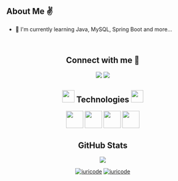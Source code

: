 <h2 align="left"> About Me ✌️</h2>

- 🌱 I'm currently learning Java, MySQL, Spring Boot and more...

</br>

<h2 align="center"> Connect with me 🤝</h2> 
<p align="center">
  <a href="https://www.linkedin.com/in/caio-vinicius-santos-freitas-970665256/" alt="LinkedIn">
  <img src="https://img.shields.io/badge/-Linkedin-0e76a8?style=flat-square&logo=Linkedin&logoColor=white&link=https://www.linkedin.com/in/caio-vinicius-santos-freitas-970665256/" /></a>

  <a href="https://www.instagram.com/caio_vini92/" alt="Instagram">
  <img src="https://img.shields.io/badge/-Instagram-DF0174?style=flat-square&labelColor=DF0174&logo=instagram&logoColor=white&link=https://www.instagram.com/caio_vini92/"/></a>
</p>

<h2  align="center"> 
  <img src = "https://media2.giphy.com/media/QssGEmpkyEOhBCb7e1/giphy.gif?cid=ecf05e47a0n3gi1bfqntqmob8g9aid1oyj2wr3ds3mg700bl&rid=giphy.gif" width = 32px height=32px >  
  Technologies 
  <img src = "https://media2.giphy.com/media/QssGEmpkyEOhBCb7e1/giphy.gif?cid=ecf05e47a0n3gi1bfqntqmob8g9aid1oyj2wr3ds3mg700bl&rid=giphy.gif" width = 32px height=32px >
</h2>

<div  align="center">
<img width ='45px' src ='https://github.com/rahulbanerjee26/githubProfileReadmeGenerator/blob/main/icons/java.svg'%3E </a>
<img width ='45px' src ='https://github.com/rahulbanerjee26/githubProfileReadmeGenerator/blob/main/icons/oracle.svg'%3E </a>
<img width ='45px' src ='https://github.com/rahulbanerjee26/githubProfileReadmeGenerator/blob/main/icons/mysql.svg'%3E </a>
<img width ='45px' src ='https://github.com/rahulbanerjee26/githubProfileReadmeGenerator/blob/main/icons/html.svg'%3E </a>
</div>

<h2 align="center"> GitHub Stats </h2>
<p align="center">
  <img src="http://github-readme-streak-stats.herokuapp.com?user=L3Santos&theme=dark&hide_border=true&date_format=j%2Fn%5B%2FY%5D"></img>
</p>

<div align="center">

[![iuricode](https://github-readme-stats.vercel.app/api/top-langs/?username=caioviniciusf&theme=dark&hide_langs_below=1)](https://github.com/anuraghazra/github-readme-stats)
[![iuricode](https://github-readme-stats.vercel.app/api?username=caioviniciusf&theme=dark)](https://github.com/anuraghazra/github-readme-stats)

</div>
